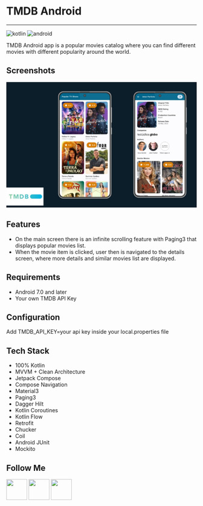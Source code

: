 # **TMDB Android**
---
![kotlin](https://camo.githubusercontent.com/cdf0b26edbf443b16d9b2357b76f8557d527e4d80625fb844d5342462d654e9a/68747470733a2f2f696d672e736869656c64732e696f2f62616467652f6b6f746c696e2d2532333030393544352e7376673f7374796c653d666f722d7468652d6261646765266c6f676f3d6b6f746c696e266c6f676f436f6c6f723d7768697465) ![android](https://camo.githubusercontent.com/5b7886225855c2c5ac8bcc15effcb289c238c597680d61c24e5e7541af59ee10/68747470733a2f2f696d672e736869656c64732e696f2f62616467652f416e64726f69642d3344444338343f7374796c653d666f722d7468652d6261646765266c6f676f3d616e64726f6964266c6f676f436f6c6f723d7768697465)

TMDB Android app is a popular movies catalog where you can find different movies with different popularity around the world. 

## **Screenshots**
![screenshots](https://github.com/george-gigauri/tmdb-android/blob/main/screenshots/screen-0.jpg?raw=true)

## **Features**
- On the main screen there is an infinite scrolling feature with Paging3 that displays popular movies list.
- When the movie item is clicked, user then is navigated to the details screen, where more details and similar movies list are displayed.

## **Requirements**
- Android 7.0 and later
- Your own TMDB API Key 

## **Configuration**
Add TMDB_API_KEY=your api key inside your local.properties file

## **Tech Stack**
- 100% Kotlin
- MVVM + Clean Architecture
- Jetpack Compose
- Compose Navigation
- Material3
- Paging3
- Dagger Hilt
- Kotlin Coroutines
- Kotlin Flow
- Retrofit
- Chucker
- Coil
- Android JUnit
- Mockito

## Follow Me
<a href="https://www.facebook.com/giorgii.gigauri"><img src="https://www.facebook.com/images/fb_icon_325x325.png" width=55 height=55/></a>       <a href="https://www.instagram.com/george_gigauri"><img src="https://upload.wikimedia.org/wikipedia/commons/thumb/5/58/Instagram-Icon.png/1025px-Instagram-Icon.png" width=55 height=55/></a>       <a href="https://www.linkedin.com/in/giorgi-gigauri-934a301a8/"><img src="https://cdn-icons-png.flaticon.com/512/174/174857.png" width=55 height=55/></a>

